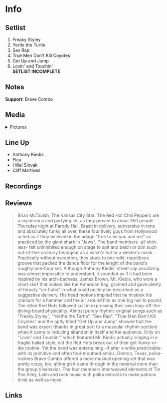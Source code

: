 # Info

## Setlist

1. Freaky Styley
2. Yertle the Turtle
3. Sex Rap
4. True Men Don't Kill Coyotes
5. Get Up and Jump
6. Lovin' and Touchin'
<br>**SETLIST INCOMPLETE**

## Notes

**Support**: Brave Combo

## Media 

<details>
  <summary>Pictures</summary>
  <img alt="Clipping" title="Clipping" src="19851205a.jpg" height="200" />
</details>

## Line Up

* Anthony Kiedis
* Flea
* Hillel Slovak
* Cliff Martinez

## Recordings

## Reviews

> Brian McTavish, The Kansas City Star:
The Red Hot Chili Peppers are a mysterious and partying lot, as they proved to about 350 people Thursday night at Parody Hall.
Brash in delivery, subversive in tone and absolutely funky all over, these four lively guys from Hollywood acted as if they believed in the adage "free to be you and me" as practiced by the giant shark in "Jaws".
The band members -all shirt-less- felt uninhibited enough on stage to spit and belch or don such out-of-the-ordinary headgear as a witch's hat or a welder's mask. Practically without exception, they stuck to one wild, repetitious groove that packed the dance floor for the lenght of the band's roughly one-hour set.
Although Anthony Kiedis' street-rap vocalizing was almost impossible to understand, it sounded as if it had been inspired by his arch-badness, James Brown. Mr. Kiedis, who wore a short skirt that looked like the American flag, grunted and gave plenty of throaty "uh-huhs" in what could politely be described as a suggestive delivery.
His head motions implied that he mistook his cranium for a hammer and the air around him as one big nail to pound. The other Red Hots followed suit in expressing their own leap-off-the-diving-board physicality.
Almost purely rhytmic original songs such as "Freaky Styley", "Yerthe the Turtle", "Sex Rap", "True Men Don't Kill Coyotes" and the aptly titled "Get Up and Jump" showed that the band was expert (thanks in great part to a muscular rhythm section) when it came to inducing abandon in itself and the audience.
Only on "Lovin' and Touchin'" which featured Mr. Kiedis actually singing in a fragile ballad style, did the Red Hots break out of their get-funky-or-die routine. Yet the band was entertaining -if after a while predictable- with its primitive and often foul-mouthed antics.
Denton, Texas, polka-rockers Brave Combo offered a more musical opening set that was pretty crazy, too, although it came through in the material more than the group's behavior. The four members interweaved elements of Tin Pan Alley, Latin and rock music with polka extracts to make patrons think as well as move.

## Links